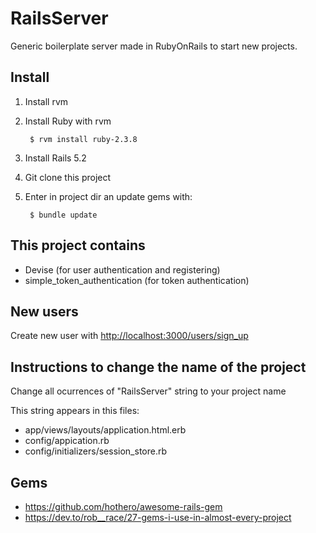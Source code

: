 # RailsServer

Generic boilerplate server made in RubyOnRails to start new projects.

## Install

1. Install rvm

2. Install Ruby with rvm

		$ rvm install ruby-2.3.8

3. Install Rails 5.2

4. Git clone this project

5. Enter in project dir an update gems with:

		$ bundle update


## This project contains

- Devise (for user authentication and registering)
- simple\_token\_authentication (for token authentication)


## New users

Create new user with [http://localhost:3000/users/sign_up](http://localhost:3000/users/sign_up)

## Instructions to change the name of the project

Change all ocurrences of "RailsServer" string to your project name

This string appears in this files:
- app/views/layouts/application.html.erb
- config/appication.rb
- config/initializers/session\_store.rb




## Gems
- https://github.com/hothero/awesome-rails-gem
- https://dev.to/rob__race/27-gems-i-use-in-almost-every-project